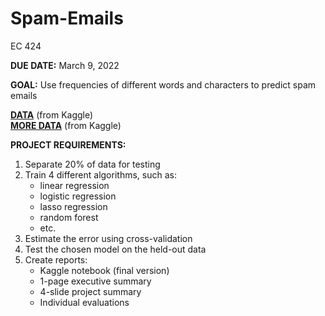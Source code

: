 # Spam-Emails

EC 424

**DUE DATE:** March 9, 2022

**GOAL:** Use frequencies of different words and characters to predict spam emails

[**DATA**](https://www.kaggle.com/yasserh/spamemailsdataset) (from Kaggle)   
[**MORE DATA**](https://www.kaggle.com/venky73/spam-mails-dataset) (from Kaggle)

**PROJECT REQUIREMENTS:**

1. Separate 20% of data for testing
2. Train 4 different algorithms, such as:
      * linear regression
      * logistic regression
      * lasso regression
      * random forest
      * etc.
3. Estimate the error using cross-validation
4. Test the chosen model on the held-out data
5. Create reports:
      * Kaggle notebook (final version)
      * 1-page executive summary
      * 4-slide project summary
      * Individual evaluations
